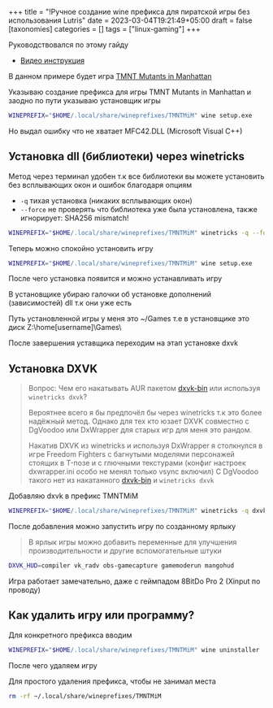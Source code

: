 +++
title = "!Ручное создание wine префикса для пиратской игры без использования Lutris"
date = 2023-03-04T19:21:49+05:00
draft = false
[taxonomies]
categories = []
tags = ["linux-gaming"]
+++

Руководствовался по этому гайду

- [Видео инструкция](https://www.youtube.com/watch?v=tbbXoqDfkY0)

В данном примере будет игра [TMNT Mutants in Manhattan](https://www.pcgamingwiki.com/wiki/Teenage_Mutant_Ninja_Turtles:_Mutants_in_Manhattan)

Указываю создание префикса для игры TMNT Mutants in Manhattan и заодно по пути указываю установщик игры

```bash
WINEPREFIX="$HOME/.local/share/wineprefixes/TMNTMiM" wine setup.exe
```

Но выдал ошибку что не хватает MFC42.DLL (Microsoft Visual C++)

## Установка dll (библиотеки) через winetricks

Метод через терминал удобен т.к все библиотеки вы можете установить без всплывающих окон и ошибок благодаря опциям

- `-q` тихая установка (никаких всплывающих окон)
- `--force` не проверять что библиотека уже была установлена, также игнорирует: SHA256 mismatch!

```bash
WINEPREFIX="$HOME/.local/share/wineprefixes/TMNTMiM" winetricks -q --force mfc42 vcrun2013 vcrun2015
```

Теперь можно спокойно установить игру

```bash
WINEPREFIX="$HOME/.local/share/wineprefixes/TMNTMiM" wine setup.exe
```

После чего установка появится и можно устанавливать игру

В установщике убираю галочки об установке дополнений (зависимостей) dll т.к они уже есть

Путь установленной игры у меня это ~/Games т.е в установщике это диск Z:\home\[username]\Games\

После завершения уставщика переходим на этап установке dxvk

## Установка DXVK

> Вопрос: Чем его накатывать AUR пакетом [dxvk-bin](https://aur.archlinux.org/packages/dxvk-bin) или используя `winetricks dxvk`?
>
> Вероятнее всего я бы предпочёл бы через winetricks т.к это более надёжный метод.
> Однако для тех кто юзает DXVK совместно с DgVoodoo или DxWrapper для старых игр для меня это рандом.
>
> Накатив DXVK из winetricks и используя DxWrapper я столкнулся в игре Freedom Fighters с багнутыми моделями персонажей стоящих в T-позе и с глючными текстурами (конфиг настроек dxwrapper.ini особо не менял только vsync включил)
> С DgVoodoo такого нет из накатанного [dxvk-bin](https://aur.archlinux.org/packages/dxvk-bin) и `winetricks dxvk`

Добавляю dxvk в префикс TMNTMiM

```bash
WINEPREFIX="$HOME/.local/share/wineprefixes/TMNTMiM" winetricks -q dxvk
```

После добавления можно запустить игру по созданному ярлыку

> В ярлык игры можно добавить переменные для улучшения производительности и другие вспомогательные штуки

```bash
DXVK_HUD=compiler vk_radv obs-gamecapture gamemoderun mangohud
```

Игра работает замечательно, даже с геймпадом 8BitDo Pro 2 (Xinput по проводу)

## Как удалить игру или программу?

Для конкретного префикса вводим

```bash
WINEPREFIX="$HOME/.local/share/wineprefixes/TMNTMiM" wine uninstaller
```

После чего удаляем игру

Для простого удаления префикса, чтобы не занимал места

```bash
rm -rf ~/.local/share/wineprefixes/TMNTMiM
```
